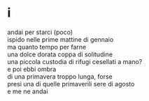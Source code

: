 # i

andai per starci (poco)  
ispido nelle prime mattine di gennaio  
ma quanto tempo per farne  
una dolce dorata coppa di solitudine  
una piccola custodia di rifugi cesellati a mano?  
e poi ebbi ombra  
di una primavera troppo lunga, forse  
presi una di quelle primaverili sere di agosto  
e me ne andai
